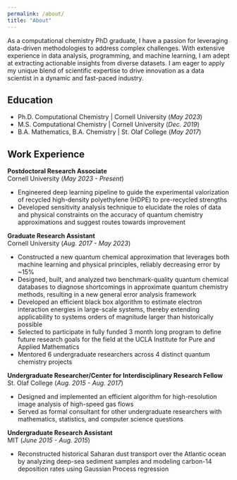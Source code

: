 ```yaml
---
permalink: /about/
title: "About"
---
```


As a computational chemistry PhD graduate, I have a passion for leveraging data-driven methodologies to address complex challenges. With extensive experience in data analysis, programming, and machine learning, I am adept at extracting actionable insights from diverse datasets. I am eager to apply my unique blend of scientific expertise to drive innovation as a data scientist in a dynamic and fast-paced industry.

## Education

- Ph.D. Computational Chemistry | Cornell University (*May 2023*)							       		
- M.S. Computational Chemistry | Cornell University (*Dec. 2019*)	 			        		
- B.A. Mathematics, B.A. Chemistry | St. Olaf College (*May 2017*)

## Work Experience

**Postdoctoral Research Associate**  
Cornell University (*May 2023 - Present*)
- Engineered deep learning pipeline to guide the experimental valorization of recycled high-density polyethylene (HDPE) to pre-recycled strengths
- Developed sensitivity analysis technique to elucidate the roles of data and physical constraints on the accuracy of quantum chemistry approximations and suggest routes towards improvement

**Graduate Research Assistant**  
Cornell University (*Aug. 2017 - May 2023*)
- Constructed a new quantum chemical approximation that leverages both machine learning and physical principles, reliably decreasing error by ~15%
- Designed, built, and analyzed two benchmark-quality quantum chemical databases to diagnose shortcomings in approximate quantum chemistry methods, resulting in a new general error analysis framework
- Developed an efficient black box algorithm to estimate electron interaction energies in large-scale systems, thereby extending applicability to systems orders of magnitude larger than historically possible
- Selected to participate in fully funded 3 month long program to define future research goals for the field at the UCLA Institute for Pure and Applied Mathematics
- Mentored 6 undergraduate researchers across 4 distinct quantum chemistry projects

**Undergraduate Researcher/Center for Interdisciplinary Research Fellow**  
St. Olaf College (*Aug. 2015 - Aug. 2017*)
- Designed and implemented an efficient algorithm for high-resolution image analysis of high-speed gas flows
- Served as formal consultant for other undergraduate researchers with mathematics, statistics, and computer science questions

**Undergraduate Research Assistant**  
MIT (*June 2015 - Aug. 2015*)
- Reconstructed historical Saharan dust transport over the Atlantic ocean by analyzing deep-sea sediment samples and modeling carbon-14 deposition rates using Gaussian Process regression






